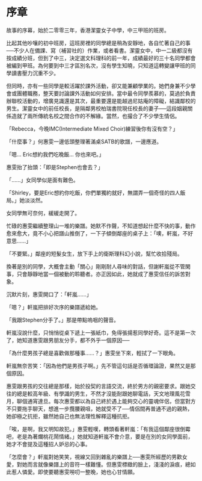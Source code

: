 # 序章

故事的序幕，始於二零零三年，香港潔靈女子中學，中三甲班的班房。

比起其他吵嚷的初中班房，這班房裡的同學總是稍為安靜地，各自忙著自己的事──不少人在備課、寫（補習社的）作業，或者看書。潔靈女中，中一二級都沒有按成績分班，但到了中三，決定選文科理科的前一年，成績最好的三十名同學都會被編到甲班。為何要到中三才區別名次，沒有學生知曉，只知道這轉變讓甲班的同學讀書壓力沉重不少。

但同時，亦有一些同學是較活躍於課外活動，卻又能兼顧學業的。她們身兼不少學會或團體職務，整天要討論課外活動如何安排。當中最令同學羨慕的，莫過於負責辦聯校活動的，增廣見識還是其次，最重要還是能越過尼姑庵的障礙，結識鄰校的男生。潔靈女中的前任校長，是隔鄰男校柏瑞書院現任校長的妻子──這段姻親關係造就了兩所傳統名校之間合作的不解緣。當然，也撮合了不少學生情侶。

「Rebecca，今晚IMC\(Intermediate Mixed Choir\)練習後你有沒有空？」

「什麼事？」何惠雯一邊低頭整理著滿桌SATB的歌譜，一邊應道。

「嗯… Eric想約我們吃晚飯… 你也來吧。」

惠雯抬了抬頭：「即是Stephen也會去？」

「……」女同學似是面有難色。

「Shirley，要是Eric想約你吃飯，你們單獨約就好，無謂弄一個奇怪的四人飯局。」她淡淡然。

女同學無可奈何，緩緩走開了。

忙碌的惠雯繼續整理山一堆的樂譜。她默不作聲，不知道想起什麼不快的事，動作愈來愈大，竟不小心把譜山推倒了，一下子傾倒鄰座的桌子上：「噢，軒嵐，不好意思……」

「不要緊。」鄰座的短髮女生，放下手上的衛斯理科幻小說，幫忙收拾殘局。

換著是別的同學，大概會主動「關心」剛剛耐人尋味的對話，但謝軒嵐從不管閑事，只會靜靜地當一個被動的聆聽者。亦正因如此，她就成了惠雯信任的訴苦對象。

沉默片刻，惠雯開口了：「軒嵐……」

「嗯？」軒嵐把排好次序的樂譜遞給她。

「我跟Stephen分手了。」那是帶點嗚咽的聲音。

軒嵐沒說什麼，只悄悄從桌下遞上一張紙巾，免得張揚惹同學好奇。這不是第一次了，她知道惠雯跟男朋友分手，都不外乎一個原因──

「為什麼男孩子總是喜歡做那種事……？」惠雯坐下來，輕拭了一下眼角。

軒嵐無奈苦笑：「因為他們是男孩子啊。」先不管這句話是否循環論證，果然又是那個原因。

惠雯跟男孩的交往總是那樣，始於投契的言語交流，終於男方的親密要求。跟她交往的總是較高年級、有學識的男生，不然才沒能耐跟她聊電話，天文地理風花雪月，聊個通宵達旦。每次惠雯都以為自己終於遇上能夠交心的靈魂伴侶，但當對方不只要拖手聊天，想進一步攬腰親咀，她就受不了──情侶間再普通不過的親熱，她卻極之抗拒，雖然她自己也無法理性解釋這種抗拒。

「唉，是啊，我又明知故犯。」惠雯輕嘆，轉頭看著軒嵐：「有我這個鄰座很倒霉吧，老是為著爛桃花鬧情緒。」她就知道軒嵐不會介意，要是在別的女同學面前，她才不會提及這種招人妒忌的心事。

「怎麼會？」軒嵐對她笑笑，視線又回到雜亂的樂譜上──惠雯所經歷的男歡女愛，對她而言就像樂譜上的音符一樣難懂。但惠雯標緻的臉上，淺淺的淚痕，總如此惹人憐愛。即使要聽惠雯嘮叨一整晚，她也心甘情願。

